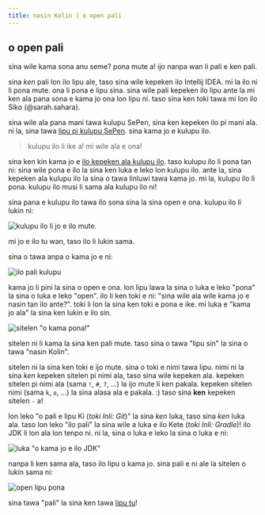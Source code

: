 ```yaml
---
title: nasin Kolin | o open pali
---
```


## o open pali

sina wile kama sona anu seme? pona mute a! ijo nanpa wan li pali e ken pali.

sina *ken* pali lon ilo lipu ale, taso sina wile kepeken ilo Intellij IDEA. mi la ilo ni li pona mute. ona li pona e
lipu sina. sina wile pali kepeken ilo lipu ante la mi ken ala pana sona e kama jo ona lon lipu ni. taso sina ken toki
tawa mi lon ilo Siko (@sarah.sahara).

sina wile ala pana mani tawa kulupu SePen, sina ken kepeken ilo pi
mani ala. ni la, sina tawa [lipu pi kulupu SePen](https://www.jetbrains.com/toolbox-app/). sina kama jo e kulupu ilo.

> kulupu ilo li ike a! mi wile ala e ona!

sina ken kin kama jo e [ilo kepeken ala kulupu ilo](https://www.jetbrains.com/idea/download/). taso kulupu ilo li pona
tan ni: sina wile pona e ilo la sina ken luka e leko lon kulupu ilo. ante la, sina kepeken ala kulupu ilo la sina o tawa
linluwi tawa kama jo. mi la, kulupu ilo li pona. kulupu ilo musi li sama ala kulupu ilo ni!

sina pana e kulupu ilo tawa ilo sona sina la sina open e ona. kulupu ilo li lukin ni:

![kulupu ilo li jo e ilo mute.](/img/kt/toolbox.png)

mi jo e ilo tu wan, taso ilo li lukin sama.

sina o tawa anpa o kama jo e ni:

![ilo pali kulupu](/img/kt/community-edition.png)

kama jo li pini la sina o open e ona. lon lipu lawa la sina o luka e leko "pona" la sina o luka e leko "open". ilo li
ken toki e ni: "sina wile ala wile kama jo e nasin tan ilo ante?". toki li lon la sina ken toki e pona e ike.
mi luka e "kama jo ala" la sina ken lukin e ilo sin.

![sitelen "o kama pona!"](/img/kt/welcome-screen.png)

sitelen ni li kama la sina ken pali mute. taso sina o tawa "lipu sin" la sina o tawa "nasin Kolin".

sitelen ni la sina ken toki e ijo mute. sina o toki e nimi tawa lipu. nimi ni la sina *ken* kepeken sitelen pi nimi ala,
taso sina wile kepeken ala. kepeken sitelen pi nimi ala (sama `!`, `#`, `?`, ...) la ijo mute li ken pakala. kepeken
sitelen nimi (sama `k`, `o`, ...) la sina alasa ala e pakala. :) taso sina **ken** kepeken sitelen `-` a!

lon leko "o pali e lipu Ki (*toki Inli: Git*)" la sina *ken* luka, taso sina *ken* luka ala. taso lon leko "ilo pali" la
sina wile a luka e ilo Kete (*toki Inli: Gradle*)! ilo JDK li lon ala lon tenpo ni. ni la, sina o luka e leko la sina o
luka e ni:

![luka "o kama jo e ilo JDK"](/img/kt/jdk.png)

nanpa li ken sama ala, taso ilo lipu o kama jo. sina pali e ni ale la sitelen o lukin sama ni:

![open lipu pona](/img/kt/project-settings.png)

sina tawa "pali" la sina ken tawa [lipu tu]()!
